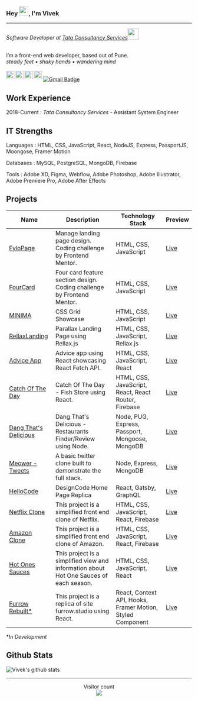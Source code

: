 ### Hey <img src="https://media.giphy.com/media/hvRJCLFzcasrR4ia7z/giphy.gif" width="25px">, I'm Vivek
----------
<p><em>Software Developer at <a href="https://www.tcs.com/">Tata Consultancy Services</a><img src="https://media.giphy.com/media/WUlplcMpOCEmTGBtBW/giphy.gif" width="30"></em></p>

<br>
I’m a front-end web developer, based out of Pune.<br>
<em>steady feet • shaky hands • wandering mind</em>

<br>
<br>

<a href="https://www.linkedin.com/in/vivek-bariya/">
  <img align="left" alt="Vivek's LinkdeIN" width="22px" src="https://cdn.jsdelivr.net/npm/simple-icons@v3/icons/linkedin.svg" />
</a>
<a href="https://www.instagram.com/superneutrino8/">
  <img align="left" alt="Vivek's Instagram" width="22px" src="https://cdn.jsdelivr.net/npm/simple-icons@v3/icons/instagram.svg" />
</a>
<a href="https://twitter.com/superneutrino8">
  <img align="left" alt="Vivek's Twitter" width="22px" src="https://cdn.jsdelivr.net/npm/simple-icons@v3/icons/twitter.svg" />
</a>
<a href="https://www.reddit.com/user/vivekbaraiya">
  <img align="left" alt="Vivek's Reddit" width="22px" src="https://cdn.jsdelivr.net/npm/simple-icons@v3/icons/reddit.svg" />
</a>

[![Gmail Badge](https://img.shields.io/badge/vivekbaraiya7@gmail.com-black?style=flat-square&logo=gmail&logoColor=white)](mailto:vivekbaraiya7@gmail.com)


Work Experience
----------
2018-Current
:	*Tata Consultancy Services*  - Assistant System Engineer


IT Strengths
------------
Languages
:	HTML, CSS, JavaScript, React, NodeJS, Express, PassportJS, Moongose, Framer Motion

Databases
:	MySQL, PostgreSQL, MongoDB, Firebase

Tools
:	Adobe XD, Figma, Webflow, Adobe Photoshop, Adobe Illustrator, Adobe Premiere Pro, Adobe After Effects


Projects
------------
Name | Description | Technology Stack | Preview
----|----|----|----
[FyloPage](https://github.com/superneutrino8/FyloPage) | Manage landing page design. Coding challenge by Frontend Mentor. | HTML, CSS, JavaScript | [Live](https://superneutrino8.github.io/FyloPage/)
[FourCard](https://github.com/superneutrino8/FourCard) | Four card feature section design. Coding challenge by Frontend Mentor. | HTML, CSS, JavaScript | [Live](https://superneutrino8.github.io/FourCard/)
[MINIMA](https://github.com/superneutrino8/Minima-CSS_Grid) | CSS Grid Showcase | HTML, CSS, JavaScript | [Live](https://superneutrino8.github.io/Minima-CSS_Grid/)
[RellaxLanding](https://github.com/superneutrino8/RellaxLanding) | Parallax Landing Page using Rellax.js | HTML, CSS, JavaScript, Rellax.js | [Live](https://superneutrino8.github.io/RellaxLanding/)
[Advice App](https://github.com/superneutrino8/advice-app) | Advice app using React showcasing React Fetch API. | HTML, CSS, JavaScript, React | [Live](https://superneutrino8.github.io/advice-app/)
[Catch Of The Day](https://github.com/superneutrino8/catch-of-the-day) | Catch Of The Day - Fish Store using React. | HTML, CSS, JavaScript, React, React Router, Firebase | [Live](https://catch-the-fish-superneutrino8.netlify.app/)
[Dang That's Delicious](https://github.com/superneutrino8/dang-thats-delicious) | Dang That's Delicious - Restaurants Finder/Review using Node. | Node, PUG, Express, Passport, Mongoose, MongoDB | [Live](https://dangg-thats-delicious.herokuapp.com/)
[Meower - Tweets](https://github.com/superneutrino8/meower-tweet) | A basic twitter clone built to demonstrate the full stack. | Node, Express, MongoDB | [Live](https://meower-tweets.vercel.app/)
[HelloCode](https://github.com/superneutrino8/hello-code) | DesignCode Home Page Replica | React, Gatsby, GraphQL | [Live](https://hellocode-plus.netlify.app/)
[Netflix Clone](https://github.com/superneutrino8/netlfix-clone) | This project is a simplified front end clone of Netflix. | HTML, CSS, JavaScript, React, Firebase | [Live](https://netflix-clone-b01d5.web.app/)
[Amazon Clone](https://github.com/superneutrino8/amazon-clone) | This project is a simplified front end clone of Amazon. | HTML, CSS, JavaScript, React, Firebase | [Live](https://clone-123a0.web.app/)
[Hot Ones Sauces](https://github.com/superneutrino8/hot-ones-sauce) | This project is a simplified view and information about Hot One Sauces of each season. | HTML, CSS, JavaScript, React | [Live](https://hot-ones-sauce.herokuapp.com/)
[Furrow Rebuilt*](https://github.com/superneutrino8/furrow-rebuilt) | This project is a replica of site furrow.studio using React. | React, Context API, Hooks, Framer Motion, Styled Component | [Live](https://furrow-rebuilt.netlify.app/)

**In Development*

Github Stats
------
![Vivek's github stats](https://github-readme-stats.vercel.app/api?username=superneutrino8&show_icons=true&hide_border=true)

----------
<p align="center"> 
  Visitor count<br>
  <img src="https://profile-counter.glitch.me/superneutrino8/count.svg" />
</p>
